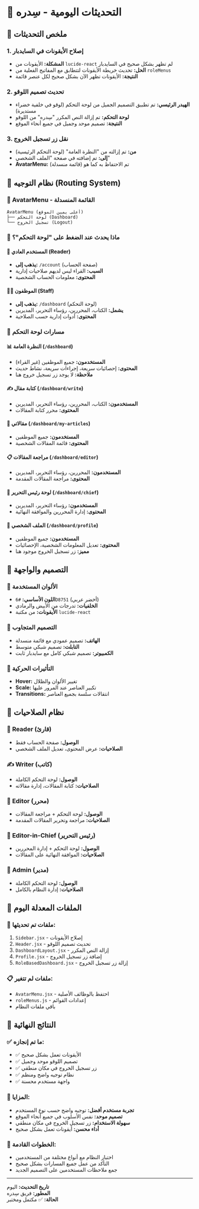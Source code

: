 # 📝 التحديثات اليومية - سِدره

## 🎯 ملخص التحديثات

### 1. إصلاح الأيقونات في السايدبار
- **المشكلة:** الأيقونات من `lucide-react` لم تظهر بشكل صحيح في السايدبار
- **الحل:** تحديث خريطة الأيقونات لتتطابق مع المفاتيح الفعلية من `roleMenus`
- **النتيجة:** الأيقونات تظهر الآن بشكل صحيح لكل عنصر قائمة

### 2. تحديث تصميم اللوقو
- **الهيدر الرئيسي:** تم تطبيق التصميم الجميل من لوحة التحكم (لوقو في خلفية خضراء مستديرة)
- **لوحة التحكم:** تم إزالة النص المكرر "سِدره" من اللوقو
- **النتيجة:** تصميم موحد وجميل في جميع أنحاء الموقع

### 3. نقل زر تسجيل الخروج
- **من:** تم إزالته من "النظرة العامة" (لوحة التحكم الرئيسية)
- **إلى:** تم إضافته في صفحة "الملف الشخصي"
- **AvatarMenu:** تم الاحتفاظ به كما هو (قائمة منسدلة)

## 🚀 نظام التوجيه (Routing System)

### 📱 AvatarMenu - القائمة المنسدلة
```
AvatarMenu (أعلى يمين الموقع)
├── لوحة التحكم (Dashboard)
└── تسجيل الخروج (Logout)
```

### 🎯 ماذا يحدث عند الضغط على "لوحة التحكم"؟

#### 👤 **المستخدم العادي (Reader)**
- **يذهب إلى:** `/account` (صفحة الحساب)
- **السبب:** القراء ليس لديهم صلاحيات إدارية
- **المحتوى:** معلومات الحساب الشخصية

#### 👨‍💼 **الموظفون (Staff)**
- **يذهب إلى:** `/dashboard` (لوحة التحكم)
- **يشمل:** الكتاب، المحررين، رؤساء التحرير، المديرين
- **المحتوى:** أدوات إدارية حسب الصلاحية

### 🔄 مسارات لوحة التحكم

#### 📊 **النظرة العامة** (`/dashboard`)
- **المستخدمون:** جميع الموظفين (غير القراء)
- **المحتوى:** إحصائيات سريعة، إجراءات سريعة، نشاط حديث
- **ملاحظة:** لا يوجد زر تسجيل خروج هنا

#### ✍️ **كتابة مقال** (`/dashboard/write`)
- **المستخدمون:** الكتاب، المحررين، رؤساء التحرير، المديرين
- **المحتوى:** محرر كتابة المقالات

#### 📝 **مقالاتي** (`/dashboard/my-articles`)
- **المستخدمون:** جميع الموظفين
- **المحتوى:** قائمة المقالات الشخصية

#### 📋 **مراجعة المقالات** (`/dashboard/editor`)
- **المستخدمون:** المحررين، رؤساء التحرير، المديرين
- **المحتوى:** مراجعة المقالات المقدمة

#### 🎯 **لوحة رئيس التحرير** (`/dashboard/chief`)
- **المستخدمون:** رؤساء التحرير، المديرين
- **المحتوى:** إدارة المحررين والموافقة النهائية

#### 👤 **الملف الشخصي** (`/dashboard/profile`)
- **المستخدمون:** جميع الموظفين
- **المحتوى:** تعديل المعلومات الشخصية، الإحصائيات
- **مميز:** زر تسجيل الخروج موجود هنا

## 🎨 التصميم والواجهة

### 🎨 **الألوان المستخدمة**
- **اللون الأساسي:** `#6D8751` (أخضر عربي)
- **الخلفيات:** تدرجات من الأبيض والرمادي
- **الأيقونات:** من مكتبة `lucide-react`

### 📱 **التصميم المتجاوب**
- **الهاتف:** تصميم عمودي مع قائمة منسدلة
- **التابلت:** تصميم شبكي متوسط
- **الكمبيوتر:** تصميم شبكي كامل مع سايدبار ثابت

### 🔄 **التأثيرات الحركية**
- **Hover:** تغيير الألوان والظلال
- **Scale:** تكبير العناصر عند المرور عليها
- **Transitions:** انتقالات سلسة بجميع العناصر

## 🔐 نظام الصلاحيات

### 👤 **Reader (قارئ)**
- **الوصول:** صفحة الحساب فقط
- **الصلاحيات:** عرض المحتوى، تعديل الملف الشخصي

### ✍️ **Writer (كاتب)**
- **الوصول:** لوحة التحكم الكاملة
- **الصلاحيات:** كتابة المقالات، إدارة مقالاته

### 📝 **Editor (محرر)**
- **الوصول:** لوحة التحكم + مراجعة المقالات
- **الصلاحيات:** مراجعة وتحرير المقالات المقدمة

### 🎯 **Editor-in-Chief (رئيس التحرير)**
- **الوصول:** لوحة التحكم + إدارة المحررين
- **الصلاحيات:** الموافقة النهائية على المقالات

### 👑 **Admin (مدير)**
- **الوصول:** لوحة التحكم الكاملة
- **الصلاحيات:** إدارة النظام بالكامل

## 📁 الملفات المعدلة اليوم

### 🔧 **ملفات تم تحديثها:**
1. `Sidebar.jsx` - إصلاح الأيقونات
2. `Header.jsx` - تحديث تصميم اللوقو
3. `DashboardLayout.jsx` - إزالة النص المكرر
4. `Profile.jsx` - إضافة زر تسجيل الخروج
5. `RoleBasedDashboard.jsx` - إزالة زر تسجيل الخروج

### 📋 **ملفات لم تتغير:**
- `AvatarMenu.jsx` - احتفظ بالوظائف الأصلية
- `roleMenus.js` - إعدادات القوائم
- باقي ملفات النظام

## 🎯 النتائج النهائية

### ✅ **ما تم إنجازه:**
- ✅ الأيقونات تعمل بشكل صحيح
- ✅ تصميم اللوقو موحد وجميل
- ✅ زر تسجيل الخروج في مكان منطقي
- ✅ نظام توجيه واضح ومنظم
- ✅ واجهة مستخدم محسنة

### 🚀 **المزايا:**
- **تجربة مستخدم أفضل:** توجيه واضح حسب نوع المستخدم
- **تصميم موحد:** نفس الأسلوب في جميع أنحاء الموقع
- **سهولة الاستخدام:** زر تسجيل الخروج في مكان منطقي
- **أداء محسن:** أيقونات تعمل بشكل صحيح

### 🔮 **الخطوات القادمة:**
- اختبار النظام مع أنواع مختلفة من المستخدمين
- التأكد من عمل جميع المسارات بشكل صحيح
- جمع ملاحظات المستخدمين على التصميم الجديد

---

**تاريخ التحديث:** اليوم  
**المطور:** فريق سِدره  
**الحالة:** ✅ مكتمل ومختبر
